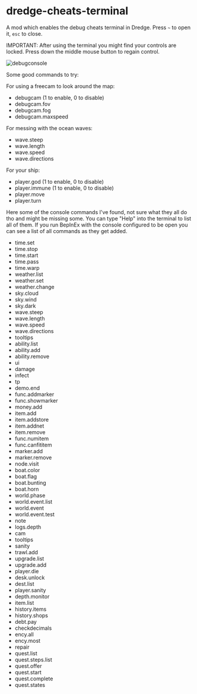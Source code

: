 # dredge-cheats-terminal
A mod which enables the debug cheats terminal in Dredge. Press `~` to open it, `esc` to close.

IMPORTANT: After using the terminal you might find your controls are locked. Press down the middle mouse button to regain control.

![debugconsole](https://user-images.githubusercontent.com/22628069/235367741-b1b6b1f2-ab89-4ddf-944a-172137f88fc9.png)

Some good commands to try:

For using a freecam to look around the map:
- debugcam (1 to enable, 0 to disable)
- debugcam.fov
- debugcam.fog
- debugcam.maxspeed

For messing with the ocean waves:
- wave.steep
- wave.length
- wave.speed
- wave.directions

For your ship:
- player.god (1 to enable, 0 to disable)
- player.immune (1 to enable, 0 to disable)
- player.move
- player.turn

Here some of the console commands I've found, not sure what they all do tho and might be missing some. You can type "Help" into the terminal to list all of them.
If you run BepInEx with the console configured to be open you can see a list of all commands as they get added.

- time.set
- time.stop
- time.start
- time.pass
- time.warp
- weather.list
- weather.set
- weather.change
- sky.cloud
- sky.wind
- sky.dark
- wave.steep
- wave.length
- wave.speed
- wave.directions
- tooltips
- ability.list
- ability.add
- ability.remove
- ui
- damage
- infect
- tp
- demo.end
- func.addmarker
- func.showmarker
- money.add
- item.add
- item.addstore
- item.addnet
- item.remove
- func.numitem
- func.canfititem
- marker.add
- marker.remove
- node.visit
- boat.color
- boat.flag
- boat.bunting
- boat.horn
- world.phase
- world.event.list
- world.event
- world.event.test
- note
- logs.depth
- cam
- tooltips
- sanity
- trawl.add
- upgrade.list
- upgrade.add
- player.die
- desk.unlock
- dest.list
- player.sanity
- depth.monitor
- item.list
- history.items
- history.shops
- debt.pay
- checkdecimals
- ency.all
- ency.most
- repair
- quest.list
- quest.steps.list
- quest.offer
- quest.start
- quest.complete
- quest.states
